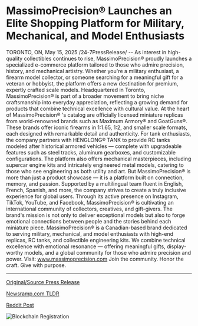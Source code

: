# MassimoPrecision® Launches an Elite Shopping Platform for Military, Mechanical, and Model Enthusiasts

TORONTO, ON, May 15, 2025 /24-7PressRelease/ -- As interest in high-quality collectibles continues to rise, MassimoPrecision® proudly launches a specialized e-commerce platform tailored to those who admire precision, history, and mechanical artistry. Whether you're a military enthusiast, a firearm model collector, or someone searching for a meaningful gift for a veteran or hobbyist, the platform offers a new destination for premium, expertly crafted scale models. Headquartered in Toronto, MassimoPrecision® is part of a broader movement to bring niche craftsmanship into everyday appreciation, reflecting a growing demand for products that combine technical excellence with cultural value.  At the heart of MassimoPrecision® 's catalog are officially licensed miniature replicas from world-renowned brands such as Maximum Armory® and GoatGuns®. These brands offer iconic firearms in 1:1.65, 1:2, and smaller scale formats, each designed with remarkable detail and authenticity. For tank enthusiasts, the company partners with HENGLONG® TANK to provide RC tanks modeled after historical armored vehicles — complete with upgradeable features such as steel tracks, aluminum gearboxes, and customizable configurations. The platform also offers mechanical masterpieces, including supercar engine kits and intricately engineered metal models, catering to those who see engineering as both utility and art.  But MassimoPrecision® is more than just a product showcase — it is a platform built on connection, memory, and passion. Supported by a multilingual team fluent in English, French, Spanish, and more, the company strives to create a truly inclusive experience for global users. Through its active presence on Instagram, TikTok, YouTube, and Facebook, MassimoPrecision® is cultivating an international community of collectors, creatives, and gift-givers. The brand's mission is not only to deliver exceptional models but also to forge emotional connections between people and the stories behind each miniature piece.  MassimoPrecision® is a Canadian-based brand dedicated to serving military, mechanical, and model enthusiasts with high-end replicas, RC tanks, and collectible engineering kits. We combine technical excellence with emotional resonance — offering meaningful gifts, display-worthy models, and a global community for those who admire precision and power.  Visit: www.massimoprecision.com  Join the community. Honor the craft. Give with purpose. 

---

[Original/Source Press Release](https://www.24-7pressrelease.com/press-release/522783/massimoprecision-launches-an-elite-shopping-platform-for-military-mechanical-and-model-enthusiasts)
                    

[Newsramp.com TLDR](https://newsramp.com/curated-news/massimoprecision-r-launches-e-commerce-platform-for-high-quality-collectibles-and-miniature-replicas/7cd1bd7a1e379e70ddc17493626e3afc) 

 



[Reddit Post](https://www.reddit.com/r/Lifestyle_Culture/comments/1kn2bgr/massimoprecision_launches_ecommerce_platform_for/) 



![Blockchain Registration](https://cdn.newsramp.app/24-7PressRelease/qrcode/255/15/noonbJNa.webp)